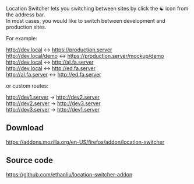 Location Switcher lets you switching between sites by click the ☯ icon from the address bar.  
In most cases, you would like to switch between development and production sites.  

For example:

http://dev.local <-> https://production.server  
http://dev.local/demo <-> https://production.server/mockup/demo  
http://dev.local <-> http://al.fa.server  
http://dev.local <-> http://ed.fa.server  
http://al.fa.server <-> http://ed.fa.server  

or custom routes:

http://dev1.server -> http://dev2.server  
http://dev2.server -> http://dev3.server  
http://dev3.server -> http://dev1.server  

## Download

https://addons.mozilla.org/en-US/firefox/addon/location-switcher

## Source code

https://github.com/ethanliu/location-switcher-addon
